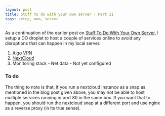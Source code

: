 ```yaml
---
layout: post
title: Stuff to do with your own server - Part II
tags: setup, own, server
---
```


As a continuation of the earlier post on [Stuff To Do With Your Own Server](/2017/02/26/Stuff-To-Do-With-Your-Own-Server/), I setup a DO droplet to host a couple of services online to avoid any disruptions that can happen in my local server.

1. [Algo VPN](https://blog.trailofbits.com/2016/12/12/meet-algo-the-vpn-that-works/)
2. [NextCloud](https://www.digitalocean.com/community/tutorials/how-to-install-and-configure-nextcloud-on-ubuntu-16-04)
3. Monitoring stack - Net data - Not yet configured

### To do
The thing to note is that, if you run a nextcloud instance as a snap as mentioned in the blog post given above, you may not be able to host multiple services running in port 80 in the same box. If you want that to happen, you should run the nextcloud snap at a different port and use nginx as a reverse proxy (in its true sense).
